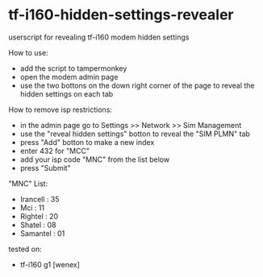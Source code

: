# tf-i160-hidden-settings-revealer
userscript for revealing tf-i160 modem hidden settings

How to use:
- add the script to tampermonkey
- open the modem admin page
- use the two bottons on the down right corner of the page to reveal the hidden settings on each tab

How to remove isp restrictions:
- in the admin page go to Settings >> Network >> Sim Management
- use the "reveal hidden settings" botton to reveal the "SIM PLMN" tab
- press "Add" botton to make a new index
- enter 432 for "MCC" 
- add your isp code "MNC" from the list below
- press "Submit"

"MNC" List:
 - Irancell : 35
 - Mci : 11
 - Rightel : 20
 - Shatel : 08
 - Samantel : 01


tested on:
- tf-i160 g1 [wenex]

